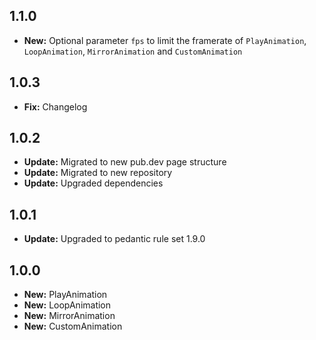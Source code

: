 ## 1.1.0

- **New:** Optional parameter `fps` to limit the framerate of `PlayAnimation`, `LoopAnimation`, `MirrorAnimation` and `CustomAnimation`

## 1.0.3

- **Fix:** Changelog

## 1.0.2

- **Update:** Migrated to new pub.dev page structure
- **Update:** Migrated to new repository
- **Update:** Upgraded dependencies

## 1.0.1

- **Update:** Upgraded to pedantic rule set 1.9.0

## 1.0.0

- **New:** PlayAnimation
- **New:** LoopAnimation
- **New:** MirrorAnimation
- **New:** CustomAnimation
